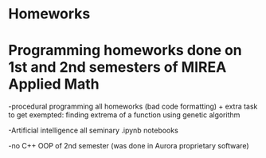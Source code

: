 # Homeworks

Programming homeworks done on 1st and 2nd semesters of MIREA Applied Math
====

-procedural programming
all homeworks (bad code formatting) + extra task to get exempted: finding extrema of a function using genetic algorithm

-Artificial intelligence
all seminary .ipynb notebooks

-no C++ OOP of 2nd semester (was done in Aurora proprietary software)

